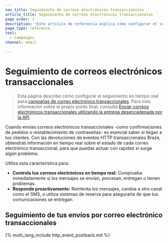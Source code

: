 ```yaml
---
nav_title: Seguimiento de correos electrónicos transaccionales
article_title: Seguimiento de correos electrónicos transaccionales
page_order: 1
description: "Este artículo de referencia explica cómo configurar el seguimiento en tiempo real para campañas de correo electrónico transaccionales."
page_type: reference
tool:
  - Campaigns
channel: email

---
```


# Seguimiento de correos electrónicos transaccionales

> Esta página describe cómo configurar el seguimiento en tiempo real para [campañas de correo electrónico transaccionales]({{site.baseurl}}/user_guide/message_building_by_channel/email/transactional_message_api_campaign/). Para más información sobre el propio punto final, consulta [Enviar correos electrónicos transaccionales utilizando la entrega desencadenada por la API]({{site.baseurl}}/api/endpoints/messaging/send_messages/post_send_transactional_message/).

Cuando envías correos electrónicos transaccionales -como confirmaciones de pedidos o restablecimiento de contraseñas- es esencial saber si llegan a tus clientes. Con las devoluciones de eventos HTTP transaccionales Braze, obtendrás información en tiempo real sobre el estado de cada correo electrónico transaccional, para que puedas actuar con rapidez si surge algún problema.

Utiliza esta característica para:

- **Controla tus correos electrónicos en tiempo real:** Comprueba inmediatamente si los mensajes se envían, procesan, entregan o tienen problemas.
- **Responde proactivamente:** Reintenta los mensajes, cambia a otro canal como el SMS, o utiliza sistemas de reserva para asegurarte de que tus comunicaciones se entregan.

## Seguimiento de tus envíos por correo electrónico transaccionales

{% multi_lang_include http_event_postback.md %}


